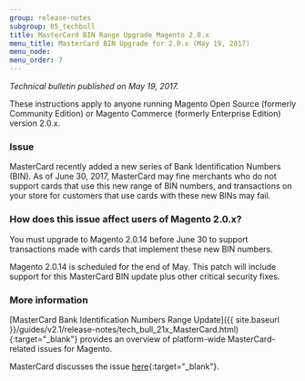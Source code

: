 ```yaml
---
group: release-notes
subgroup: 05_techbull
title: MasterCard BIN Range Upgrade Magento 2.0.x
menu_title: MasterCard BIN Upgrade for 2.0.x (May 19, 2017)
menu_node: 
menu_order: 7
---
```


*Technical bulletin published on May 19, 2017.*

These instructions apply to anyone running Magento Open Source (formerly Community Edition) or Magento Commerce (formerly Enterprise Edition) version 2.0.x. 

### Issue

MasterCard recently added a new series of Bank Identification Numbers (BIN). As of June 30, 2017, MasterCard may fine merchants who do not support cards that use this new range of BIN numbers, and transactions on your store for customers that use cards with these new BINs may fail. 

### How does this issue affect users of Magento 2.0.x?

You must upgrade to Magento 2.0.14 before June 30 to support transactions made with cards that implement these new BIN numbers. 

<div class="bs-callout bs-callout-warning" markdown="1">
Magento 2.0.14 is scheduled for the end of May. This patch will include support for this MasterCard BIN update plus other critical security fixes. 
</div>

### More information
[MasterCard Bank Identification Numbers Range Update]({{ site.baseurl }}/guides/v2.1/release-notes/tech_bull_21x_MasterCard.html){:target="_blank"} provides an overview of platform-wide MasterCard-related issues for Magento. 

MasterCard discusses the issue [here](https://www.mastercard.us/en-us/issuers/get-support/2-series-bin-expansion.html){:target="_blank"}. 








